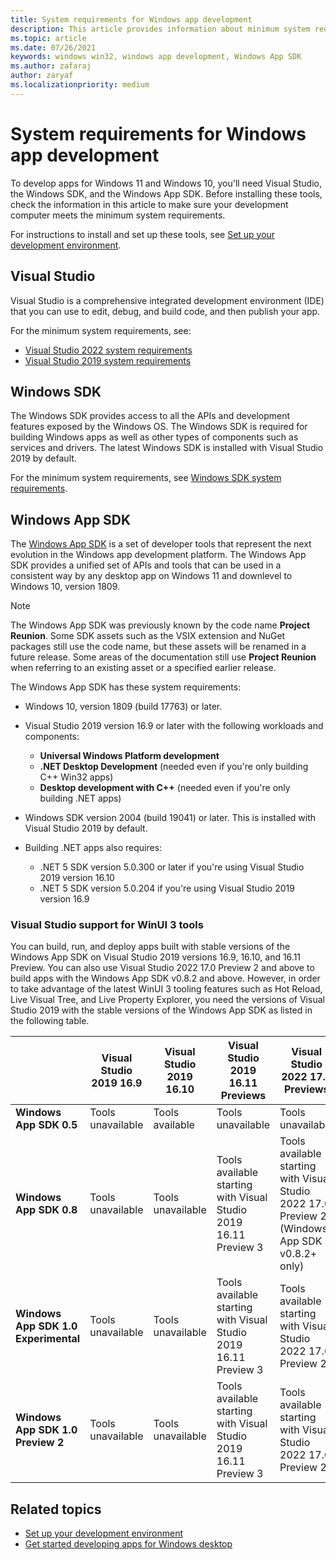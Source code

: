 ```yaml
---
title: System requirements for Windows app development
description: This article provides information about minimum system requirements for tools required for developing Windows apps.
ms.topic: article
ms.date: 07/26/2021
keywords: windows win32, windows app development, Windows App SDK 
ms.author: zafaraj
author: zaryaf
ms.localizationpriority: medium
---
```


# System requirements for Windows app development

To develop apps for Windows 11 and Windows 10, you'll need Visual Studio, the Windows SDK, and the Windows App SDK. Before installing these tools, check the information in this article to make sure your development computer meets the minimum system requirements.

For instructions to install and set up these tools, see [Set up your development environment](set-up-your-development-environment.md).

## Visual Studio

Visual Studio is a comprehensive integrated development environment (IDE) that you can use to edit, debug, and build code, and then publish your app.

For the minimum system requirements, see:

- [Visual Studio 2022 system requirements](/visualstudio/releases/2022/system-requirements#visual-studio-2022-system-requirements)
- [Visual Studio 2019 system requirements](/visualstudio/releases/2019/system-requirements#visual-studio-2019-system-requirements)

## Windows SDK

The Windows SDK provides access to all the APIs and development features exposed by the Windows OS. The Windows SDK is required for building Windows apps as well as other types of components such as services and drivers. The latest Windows SDK is installed with Visual Studio 2019 by default.

For the minimum system requirements, see [Windows SDK system requirements](https://developer.microsoft.com/windows/downloads/windows-10-sdk/#sysreq).

## Windows App SDK

The [Windows App SDK](index.md) is a set of developer tools that represent the next evolution in the Windows app development platform. The Windows App SDK provides a unified set of APIs and tools that can be used in a consistent way by any desktop app on Windows 11 and downlevel to Windows 10, version 1809.

> [!NOTE]
> The Windows App SDK was previously known by the code name **Project Reunion**. Some SDK assets such as the VSIX extension and NuGet packages still use the code name, but these assets will be renamed in a future release. Some areas of the documentation still use **Project Reunion** when referring to an existing asset or a specified earlier release.

The Windows App SDK has these system requirements:

- Windows 10, version 1809 (build 17763) or later.

- Visual Studio 2019 version 16.9 or later with the following workloads and components:
  - **Universal Windows Platform development**
  - **.NET Desktop Development** (needed even if you're only building C++ Win32 apps)
  - **Desktop development with C++** (needed even if you're only building .NET apps)

- Windows SDK version 2004 (build 19041) or later. This is installed with Visual Studio 2019 by default.

- Building .NET apps also requires:
  - .NET 5 SDK version 5.0.300 or later if you're using Visual Studio 2019 version 16.10
  - .NET 5 SDK version 5.0.204 if you're using Visual Studio 2019 version 16.9

### Visual Studio support for WinUI 3 tools

You can build, run, and deploy apps built with stable versions of the Windows App SDK on Visual Studio 2019 versions 16.9, 16.10, and 16.11 Preview. You can also use Visual Studio 2022 17.0 Preview 2 and above to build apps with the Windows App SDK v0.8.2 and above. However, in order to take advantage of the latest WinUI 3 tooling features such as Hot Reload, Live Visual Tree, and Live Property Explorer, you need the versions of Visual Studio 2019 with the stable versions of the Windows App SDK as listed in the following table.

|   | Visual Studio 2019 16.9  |Visual Studio 2019 16.10  |  Visual Studio 2019 16.11 Previews | Visual Studio 2022 17.0 Previews |
|---|---|---|---|---|
| **Windows App SDK 0.5** | Tools unavailable | Tools available   |  Tools unavailable   | Tools unavailable   |
| **Windows App SDK 0.8** | Tools unavailable  | Tools unavailable | Tools available starting with Visual Studio 2019 16.11 Preview 3  | Tools available starting with Visual Studio 2022 17.0 Preview 2 (Windows App SDK v0.8.2+ only) |
| **Windows App SDK 1.0 Experimental** | Tools unavailable  | Tools unavailable | Tools available starting with Visual Studio 2019 16.11 Preview 3   | Tools available starting with Visual Studio 2022 17.0 Preview 2   |
| **Windows App SDK 1.0 Preview 2** | Tools unavailable  | Tools unavailable | Tools available starting with Visual Studio 2019 16.11 Preview 3   | Tools available starting with Visual Studio 2022 17.0 Preview 2   |

## Related topics

- [Set up your development environment](set-up-your-development-environment.md)
- [Get started developing apps for Windows desktop](../get-started/index.md)